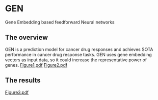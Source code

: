 # GEN
Gene Embedding based feedforward Neural networks

## The overview
GEN is a prediction model for cancer drug responses and achieves SOTA performance in cancer drug response tasks. 
GEN uses gene embedding vectors as input data, so it could increase the representative power of genes. 
[Figure1.pdf](https://github.com/DMCB-GIST/GEN/files/8537497/Figure1.pdf)
[Figure2.pdf](https://github.com/DMCB-GIST/GEN/files/8537499/Figure2.pdf)

## The results
[Figure3.pdf](https://github.com/DMCB-GIST/GEN/files/8537501/Figure3.pdf)
